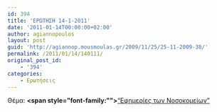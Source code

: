 ```yaml
---
id: 394
title: 'ΕΡΩΤΗΣΗ 14-1-2011'
date: '2011-01-14T00:00:00+02:00'
author: agiannopoulos
layout: post
guid: 'http://agiannop.mousmoulas.gr/2009/11/25/25-11-2009-38/'
permalink: /2011/01/14/140111/
original_post_id:
    - '394'
categories:
    - Ερωτήσεις
---
```


Θέμα: **<span style="font-family:""></span>**[“Εφημερίες των Νοσοκομείων” ](/wp-content/uploads/2009/11/14012011_efimeries.pdf)